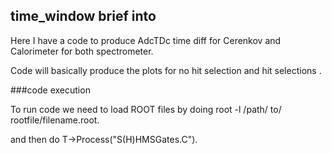 ## time_window brief into
Here I have a code to produce AdcTDc time diff for Cerenkov and Calorimeter for both spectrometer.

Code will basically produce the plots for no hit selection and hit selections .

###code execution

To run code we need to load ROOT files by doing root -l /path/ to/ rootfile/filename.root.

and then do
T->Process("S(H)HMSGates.C").
